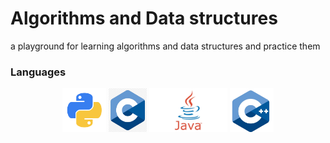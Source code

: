 # Algorithms and Data structures
a playground for learning algorithms and data structures and practice them


### Languages 
<p  align="center">
    <a href="https://github.com/MmahdiM79/Algorithms-and-Data-structures/search?utf8=%E2%9C%93&q=language%3APython&type="><img height="70" src="pngs/python.png" alt="python"/></a>
    <a><img height="70" src="pngs/c.png" alt="c"/></a>
    <a><img height="70" src="pngs/java.png" alt="java"/></a>
    <a><img height="70" src="pngs/cpp.png" alt="cpp"/></a>
</p>
